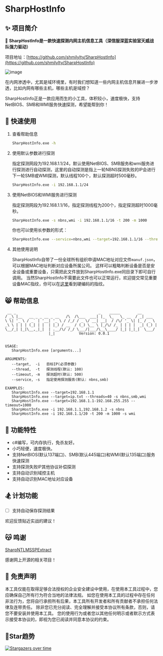 # SharpHostInfo

## ✨ 项目简介

🦄 **SharpHostInfo是一款快速探测内网主机信息工具（深信服深蓝实验室天威战队强力驱动）**

项目地址：[https://github.com/shmilylty/SharpHostInfo](https://github.com/shmilylty/SharpHostInfo)

![image](https://user-images.githubusercontent.com/24275308/189285126-e2fefeea-ffb7-4917-9adc-9eecc9d27820.png)

在内网渗透中，尤其是域环境里，有时我们想知道一些内网主机信息开展进一步渗透，比如内网有哪些主机，哪些主机是域控？

SharpHostInfo正是一款应用而生的小工具，体积较小，速度极快，支持NetBIOS、SMB和WMI服务快速探测，希望能帮到你！

## 🚀 快速使用

1. 查看帮助信息

    ```bash
    SharpHostInfo.exe -h
    ```

2. 使用默认参数进行探测

   指定探测网段为192.168.1.1/24，默认使用NetBIOS、SMB服务和wmi服务进行探测进行自动探测，这里的自动探测是指上一轮NBNS探测失败的IP会进行下一轮SMB或WMI探测，默认线程100个，默认探测超时500毫秒。
   
    ```bash
    SharpHostInfo.exe -i 192.168.1.1/24
    ```

3. 使用NetBIOS和WMI服务进行探测

    指定探测网段为192.168.1.1/16，指定探测线程为200个，指定探测超时1000毫秒。

    ```bash
    SharpHostInfo.exe -s nbns,wmi -i 192.168.1.1/16 -t 200 -m 1000
    ```
    你也可以使用长参数的形式：
    ```bash
    SharpHostInfo.exe --service=nbns,wmi --target=192.168.1.1/16 --thread=200 --timeout=1000
    ```

4. 其他使用说明

    SharpHostInfo自带了一份全球所有组织申请MAC地址对应文件`manuf.json`，可以根据MAC地址判断对应设备所属公司。
    这样可以粗略判断设备是否是安全设备或重要设备，只需把此文件放到SharpHostInfo.exe同目录下即可自行调用。
    当然SharpHostInfo不需要此文件也可以正常运行，欢迎提交常见重要设备MAC指纹，你可以在[这里](https://github.com/shmilylty/SharpHostInfo/blob/master/SharpHostInfo/Helpers/Options.cs#L26)看到硬编码的指纹。


## 😸 帮助信息

```text
 __ _                                      _    _____        __
/ _\ |__   __ _ _ __ _ __   /\  /\___  ___| |_  \_   \_ __  / _| ___
\ \| '_ \ / _` | '__| '_ \ / /_/ / _ \/ __| __|  / /\/ '_ \| |_ / _ \
_\ \ | | | (_| | |  | |_) / __  / (_) \__ \ |_/\/ /_ | | | |  _| (_) |
\__/_| |_|\__,_|_|  | .__/\/ /_/ \___/|___/\__\____/ |_| |_|_|  \___/
                    |_|           Version: 0.0.1


USAGE:
   SharpHostInfo.exe [arguments...]

ARGUMENTS:
   --target,  -i   目标IP(必须参数)
   --thread,  -t   探测线程(默认: 100)
   --timeout, -m   探测超时(默认: 500)
   --service, -s   指定使用探测服务(默认: nbns,smb)

EXAMPLES:
   SharpHostInfo.exe --target=192.168.1.1
   SharpHostInfo.exe --target=ip.txt --threads=40 -s nbns,smb,wmi
   SharpHostInfo.exe --target=192.168.1.1-192.168.255.255 --timeout=1000
   SharpHostInfo.exe -i 192.168.1.1,192.168.1.2 -s nbns
   SharpHostInfo.exe -i 192.168.1.1/20 -t 200 -m 1000 -s wmi
```

## 🔫 功能特性

* c#编写，可内存执行，免杀友好。
* 小巧轻便，速度极快。
* 支持NetBIOS(默认137端口)、SMB(默认445端口)和WMI(默认135端口)服务快速探测
* 支持探测失败IP其他协议补偿探测
* 支持自动识别域控主机
* 支持自动识别MAC地址对应设备

## 🏂 计划功能

* [ ] 支持自动保存探测结果

欢迎反馈贴近实战的建议！

## 😽 鸣谢

[SharpNTLMSSPExtract](https://github.com/RowTeam/SharpNTLMSSPExtract)

感谢网上开源的相关项目！

## 📜 免责声明

本工具仅能在取得足够合法授权的企业安全建设中使用，在使用本工具过程中，您应确保自己所有行为符合当地的法律法规。
如您在使用本工具的过程中存在任何非法行为，您将自行承担所有后果，本工具所有开发者和所有贡献者不承担任何法律及连带责任。
除非您已充分阅读、完全理解并接受本协议所有条款，否则，请您不要安装并使用本工具。
您的使用行为或者您以其他任何明示或者默示方式表示接受本协议的，即视为您已阅读并同意本协议的约束。

## 💖Star趋势

[![Stargazers over time](https://starchart.cc/shmilylty/SharpHostInfo.svg)](https://starchart.cc/shmilylty/SharpHostInfo)
   
